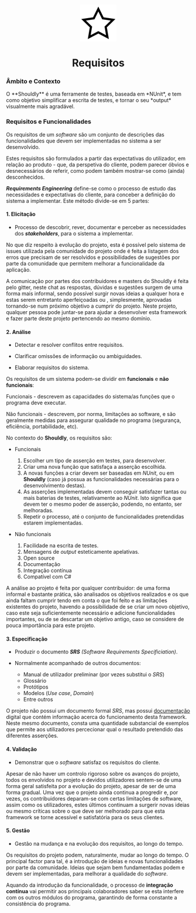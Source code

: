 <p align="center">
  <img src="https://github.com/bmpj13/shouldly/blob/master/ESOF-Docs/resources/images/ShouldlyLogo.png" alt="icon">
</p>
<h1 align="center">Requisitos</h1>

<h3>Âmbito e Contexto</h3>
O **Shouldly** é uma ferramente de testes, baseada em *NUnit*, e tem como objetivo simplificar a escrita de
testes, e tornar o seu *output* visualmente mais agradável.

<br>
<h3>Requisitos e Funcionalidades</h3>

Os requisitos de um *software* são um conjunto de descrições das funcionalidades que devem ser implementadas no sistema a ser desenvolvido.

Estes requisitos são formulados a partir das expectativas do utilizador, em relação ao produto - que, da perspetiva do cliente,
podem parecer óbvios e desnecessários de referir, como podem também mostrar-se como (ainda) desconhecidos.

**_Requirements Engineering_** define-se como o processo de estudo das necessidades e expectativas do cliente, para conceber a definição do sistema a implementar.
Este método divide-se em 5 partes:

<h4>1. Elicitação</h4>

  - Processo de descobrir, rever, documentar e perceber as necessidades dos **_stakeholders_**, para o sistema a implementar.
  
No que diz respeito à evolução do projeto, esta é possível pelo sistema de issues utilizada pela comunidade 
do projeto onde é feita a listagem dos erros que precisam de ser resolvidos e possibilidades de sugestões por
parte da comunidade que permitem melhorar a funcionalidade da aplicação. 

A comunicação por partes dos contribuidores e masters do Shouldly é feita pelo gitter, neste chat as respostas, dúvidas
e sugestões surgem de uma forma mais informal, sendo possível surgir novas ideias a qualquer hora e estas serem entretanto aperfeiçoadas ou , simplesmente, aprovadas tornando-se num próximo objetivo a cumprir do projeto. 
Neste projeto, qualquer pessoa pode juntar-se para ajudar a desenvolver esta framework e fazer parte deste projeto pertencendo
ao mesmo domínio.
  
<h4>2. Análise</h4>

  - Detectar e resolver conflitos entre requisitos.
  
  - Clarificar omissões de informação ou ambiguidades.
  
  - Elaborar requisitos do sistema.
  
Os requisitos de um sistema podem-se dividir em **funcionais** e **não funcionais**:

Funcionais - descrevem as capacidades do sistema/as funções que o programa deve executar.

Não funcionais - descrevem, por norma, limitações ao software, e são geralmente medidas para assegurar qualidade no programa (segurança, eficiência, portabilidade, etc).

No contexto do **Shouldly**, os requisitos são:

  - Funcionais
    1. Escolher um tipo de asserção em testes, para desenvolver.
    2. Criar uma nova função que satisfaça a asserção escolhida.
    3. A novas funções a criar devem ser baseadas em *NUnit*, ou em **Shouldly** (caso já possua as funcionalidades                  necessárias para o desenvolvimento destas).
    4. As asserções implementadas devem conseguir satisfazer tantas ou mais baterias de testes, relativamente ao *NUnit*.            Isto significa que devem ter o mesmo poder de asserção, podendo, no entanto, ser melhoradas. 
    5. Repetir o processo, até o conjunto de funcionalidades pretendidas estarem implementadas.
    
  - Não funcionais
    1. Facilidade na escrita de testes.
    2. Mensagens de *output* esteticamente apelativas.
    3. Open source
    4. Documentação
    5. Integração contínua
    6. Compatível com C#

A análise ao projeto é feita por qualquer contribuidor: de uma forma informal e bastante prática, são analisados os objetivos
realizados e os que ainda faltam cumprir tendo em conta o que foi feito e as limitações existentes do projeto, havendo a possibilidade de se criar um novo objetivo, caso este seja suficientemente necessário e adicione funcionalidades importantes, ou de se descartar um objetivo antigo, caso se considere de pouca importância para este projeto.  

<h4>3. Especificação</h4>

  - Produzir o documento *__SRS__ (Software Requirements Specificiation)*.
  
  - Normalmente acompanhado de outros documentos:
    + Manual de utilizador preliminar (por vezes substitui o *SRS*)
    + Glossário
    + Protótipos
    + Modelos (*Use case*, *Domain*)
    + Entre outros
    
O projeto não possui um documento formal *SRS*, mas possui [documentação](http://shouldly.readthedocs.io/en/latest/) digital que contém informação acerca do funcionamento desta framework. Neste mesmo documento, consta uma quantidade substancial de exemplos que permite aos utilizadores percecionar qual o resultado pretendido das diferentes asserções. 

<h4>4. Validação</h4>
  
   - Demonstrar que o *software* satisfaz os requisitos do cliente.
   
Apesar de não haver um controlo rigoroso sobre os avanços do projeto, todos os envolvidos no projeto e devidos utilizadores sentem-se de uma forma geral satisfeita por a evolução do projeto, apesar de ser de uma forma gradual. Uma vez que o projeto ainda continua a progredir e, por vezes, os contribuidores deparam-se com certas limitações de software, assim como os utilizadores, estes últimos continuam a surgerir novas ideias ou mesmo críticas sobre o que deve ser melhorado para que esta framework se torne acessível e satisfatória para os seus clientes.

<h4>5. Gestão</h4>

  - Gestão na mudança e na evolução dos requisitos, ao longo do tempo.
  
Os requisitos do projeto podem, naturalmente, mudar ao longo do tempo. O principal factor para tal, é a introdução de ideias e novas funcionalidades por parte da comunidade. Ideias que sejam bem fundamentadas podem e devem ser implementadas, para melhorar a qualidade do *software*.

Aquando da introdução da funcionalidade, o processo de **integração contínua** vai permitir aos principais colaboradores saber se esta interfere com os outros módulos do programa, garantindo de forma constante a consistência do programa.

<br>

